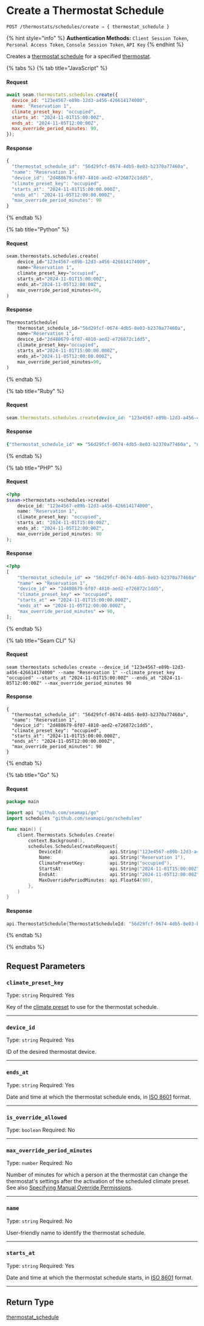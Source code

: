 # Create a Thermostat Schedule

```
POST /thermostats/schedules/create ⇒ { thermostat_schedule }
```

{% hint style="info" %}
**Authentication Methods:** `Client Session Token`, `Personal Access Token`, `Console Session Token`, `API Key`
{% endhint %}

Creates a [thermostat schedule](../../../capability-guides/thermostats/creating-and-managing-thermostat-schedules.md) for a specified [thermostat](https://docs.seam.co/latest/capability-guides/thermostats).

{% tabs %}
{% tab title="JavaScript" %}
#### Request

```javascript
await seam.thermostats.schedules.create({
  device_id: "123e4567-e89b-12d3-a456-426614174000",
  name: "Reservation 1",
  climate_preset_key: "occupied",
  starts_at: "2024-11-01T15:00:00Z",
  ends_at: "2024-11-05T12:00:00Z",
  max_override_period_minutes: 90,
});
```

#### Response

```javascript
{
  "thermostat_schedule_id": "56d29fcf-0674-4db5-8e03-b2370a77460a",
  "name": "Reservation 1",
  "device_id": "2d488679-6f07-4810-aed2-e726872c1dd5",
  "climate_preset_key": "occupied",
  "starts_at": "2024-11-01T15:00:00.000Z",
  "ends_at": "2024-11-05T12:00:00.000Z",
  "max_override_period_minutes": 90
}
```
{% endtab %}

{% tab title="Python" %}
#### Request

```python
seam.thermostats.schedules.create(
    device_id="123e4567-e89b-12d3-a456-426614174000",
    name="Reservation 1",
    climate_preset_key="occupied",
    starts_at="2024-11-01T15:00:00Z",
    ends_at="2024-11-05T12:00:00Z",
    max_override_period_minutes=90,
)
```

#### Response

```python
ThermostatSchedule(
    thermostat_schedule_id="56d29fcf-0674-4db5-8e03-b2370a77460a",
    name="Reservation 1",
    device_id="2d488679-6f07-4810-aed2-e726872c1dd5",
    climate_preset_key="occupied",
    starts_at="2024-11-01T15:00:00.000Z",
    ends_at="2024-11-05T12:00:00.000Z",
    max_override_period_minutes=90,
)
```
{% endtab %}

{% tab title="Ruby" %}
#### Request

```ruby
seam.thermostats.schedules.create(device_id: "123e4567-e89b-12d3-a456-426614174000", name: "Reservation 1", climate_preset_key: "occupied", starts_at: "2024-11-01T15:00:00Z", ends_at: "2024-11-05T12:00:00Z", max_override_period_minutes: 90)
```

#### Response

```ruby
{"thermostat_schedule_id" => "56d29fcf-0674-4db5-8e03-b2370a77460a", "name" => "Reservation 1", "device_id" => "2d488679-6f07-4810-aed2-e726872c1dd5", "climate_preset_key" => "occupied", "starts_at" => "2024-11-01T15:00:00.000Z", "ends_at" => "2024-11-05T12:00:00.000Z", "max_override_period_minutes" => 90}
```
{% endtab %}

{% tab title="PHP" %}
#### Request

```php
<?php
$seam->thermostats->schedules->create(
    device_id: "123e4567-e89b-12d3-a456-426614174000",
    name: "Reservation 1",
    climate_preset_key: "occupied",
    starts_at: "2024-11-01T15:00:00Z",
    ends_at: "2024-11-05T12:00:00Z",
    max_override_period_minutes: 90
);
```

#### Response

```php
<?php
[
    "thermostat_schedule_id" => "56d29fcf-0674-4db5-8e03-b2370a77460a",
    "name" => "Reservation 1",
    "device_id" => "2d488679-6f07-4810-aed2-e726872c1dd5",
    "climate_preset_key" => "occupied",
    "starts_at" => "2024-11-01T15:00:00.000Z",
    "ends_at" => "2024-11-05T12:00:00.000Z",
    "max_override_period_minutes" => 90,
];
```
{% endtab %}

{% tab title="Seam CLI" %}
#### Request

```seam_cli
seam thermostats schedules create --device_id "123e4567-e89b-12d3-a456-426614174000" --name "Reservation 1" --climate_preset_key "occupied" --starts_at "2024-11-01T15:00:00Z" --ends_at "2024-11-05T12:00:00Z" --max_override_period_minutes 90
```

#### Response

```seam_cli
{
  "thermostat_schedule_id": "56d29fcf-0674-4db5-8e03-b2370a77460a",
  "name": "Reservation 1",
  "device_id": "2d488679-6f07-4810-aed2-e726872c1dd5",
  "climate_preset_key": "occupied",
  "starts_at": "2024-11-01T15:00:00.000Z",
  "ends_at": "2024-11-05T12:00:00.000Z",
  "max_override_period_minutes": 90
}
```
{% endtab %}

{% tab title="Go" %}
#### Request

```go
package main

import api "github.com/seamapi/go"
import schedules "github.com/seamapi/go/schedules"

func main() {
	client.Thermostats.Schedules.Create(
		context.Background(),
		schedules.SchedulesCreateRequest{
			DeviceId:                 api.String("123e4567-e89b-12d3-a456-426614174000"),
			Name:                     api.String("Reservation 1"),
			ClimatePresetKey:         api.String("occupied"),
			StartsAt:                 api.String("2024-11-01T15:00:00Z"),
			EndsAt:                   api.String("2024-11-05T12:00:00Z"),
			MaxOverridePeriodMinutes: api.Float64(90),
		},
	)
}
```

#### Response

```go
api.ThermostatSchedule{ThermostatScheduleId: "56d29fcf-0674-4db5-8e03-b2370a77460a", Name: "Reservation 1", DeviceId: "2d488679-6f07-4810-aed2-e726872c1dd5", ClimatePresetKey: "occupied", StartsAt: "2024-11-01T15:00:00.000Z", EndsAt: "2024-11-05T12:00:00.000Z", MaxOverridePeriodMinutes: 90}
```
{% endtab %}

{% endtabs %}

## Request Parameters

### `climate_preset_key`

Type: `string`
Required: Yes

Key of the [climate preset](../../../capability-guides/thermostats/creating-and-managing-climate-presets/README.md) to use for the thermostat schedule.

***

### `device_id`

Type: `string`
Required: Yes

ID of the desired thermostat device.

***

### `ends_at`

Type: `string`
Required: Yes

Date and time at which the thermostat schedule ends, in [ISO 8601](https://www.iso.org/iso-8601-date-and-time-format.html) format.

***

### `is_override_allowed`

Type: `boolean`
Required: No



***

### `max_override_period_minutes`

Type: `number`
Required: No

Number of minutes for which a person at the thermostat can change the thermostat's settings after the activation of the scheduled climate preset. See also [Specifying Manual Override Permissions](../../../capability-guides/thermostats/creating-and-managing-thermostat-schedules.md#specifying-manual-override-permissions).

***

### `name`

Type: `string`
Required: No

User-friendly name to identify the thermostat schedule.

***

### `starts_at`

Type: `string`
Required: Yes

Date and time at which the thermostat schedule starts, in [ISO 8601](https://www.iso.org/iso-8601-date-and-time-format.html) format.

***

## Return Type

[thermostat\_schedule](./)
